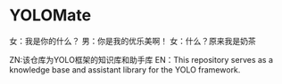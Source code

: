 # YOLOMate
女：我是你的什么？ 
男：你是我的优乐美啊！
女：什么？原来我是奶茶

ZN:该仓库为YOLO框架的知识库和助手库 
EN：This repository serves as a knowledge base and assistant library for the YOLO framework.
